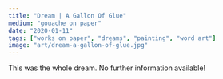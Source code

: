 ```yaml
---
title: "Dream | A Gallon Of Glue"
medium: "gouache on paper"
date: "2020-01-11"
tags: ["works on paper", "dreams", "painting", "word art"]
image: "art/dream-a-gallon-of-glue.jpg"
---
```

This was the whole dream. No further information available!
